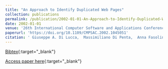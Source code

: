 ```yaml
---
title: "An Approach to Identify Duplicated Web Pages"
collection: publications
permalink: /publication/2002-01-01-An-Approach-to-Identify-Duplicated-Web-Pages
date: 2002-01-01
venue: '26th International Computer Software and Applications Conference (COMPSAC 2002), Prolonging Software Life: Development and Redevelopment, 26-29 August 2002, Oxford, England, Proceedings'
paperurl: 'https://doi.org/10.1109/CMPSAC.2002.1045051'
citation: ' Giuseppe A. Di Lucca,  Massimiliano Di Penta,  Anna Fasolino, &quot;An Approach to Identify Duplicated Web Pages.&quot; 26th International Computer Software and Applications Conference (COMPSAC 2002), Prolonging Software Life: Development and Redevelopment, 26-29 August 2002, Oxford, England, Proceedings, 2002.'
---
```

[Bibtex](https://dblp.org/rec/bib/conf/compsac/LuccaPF02){:target="_blank"}

[Access paper here](https://doi.org/10.1109/CMPSAC.2002.1045051){:target="_blank"}
